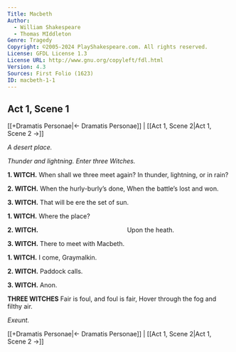 ```yaml
---
Title: Macbeth
Author: 
  - William Shakespeare
  - Thomas MIddleton
Genre: Tragedy
Copyright: ©2005-2024 PlayShakespeare.com. All rights reserved.
License: GFDL License 1.3
License URL: http://www.gnu.org/copyleft/fdl.html
Version: 4.3
Sources: First Folio (1623)
ID: macbeth-1-1
---
```


## Act 1, Scene 1
[[+Dramatis Personae|← Dramatis Personae]] | [[Act 1, Scene 2|Act 1, Scene 2 →]]

*A desert place.*

*Thunder and lightning. Enter three Witches.*

**1. WITCH.**
When shall we three meet again?
In thunder, lightning, or in rain?

**2. WITCH.**
When the hurly-burly’s done,
When the battle’s lost and won.

**3. WITCH.**
That will be ere the set of sun.

**1. WITCH.**
Where the place?

**2. WITCH.**
              Upon the heath.

**3. WITCH.**
There to meet with Macbeth.

**1. WITCH.**
I come, Graymalkin.

**2. WITCH.**
Paddock calls.

**3. WITCH.**
Anon.

**THREE WITCHES**
Fair is foul, and foul is fair,
Hover through the fog and filthy air.

*Exeunt.*

[[+Dramatis Personae|← Dramatis Personae]] | [[Act 1, Scene 2|Act 1, Scene 2 →]]